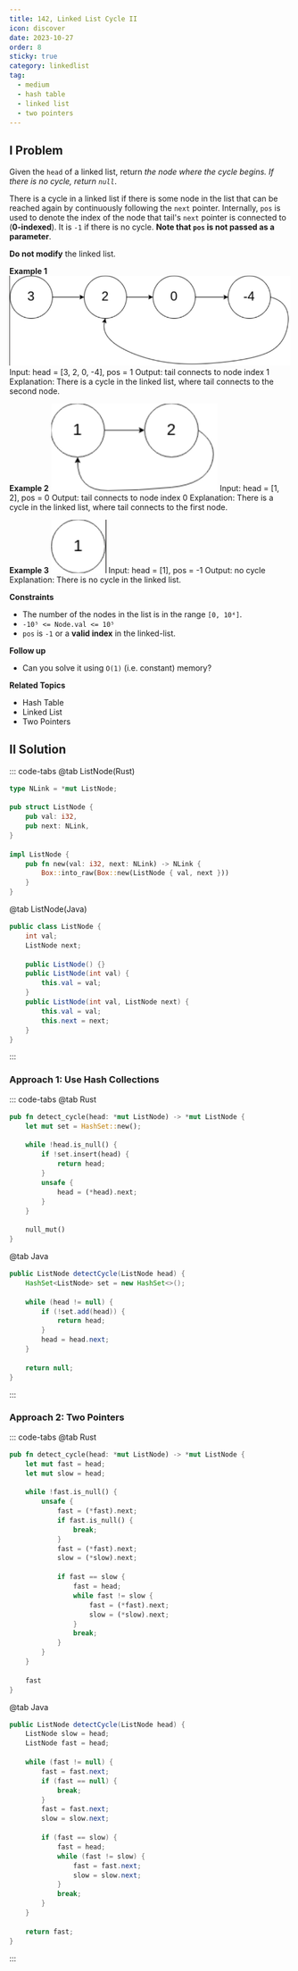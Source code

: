 ```yaml
---
title: 142, Linked List Cycle II
icon: discover
date: 2023-10-27
order: 8
sticky: true
category: linkedlist
tag: 
  - medium
  - hash table
  - linked list
  - two pointers
---
```


## I Problem
Given the `head` of a linked list, return *the node where the cycle begins. If there is no cycle, return `null`*.

There is a cycle in a linked list if there is some node in the list that can be reached again by continuously following the `next` pointer.
Internally, `pos` is used to denote the index of the node that tail's `next` pointer is connected to (**0-indexed**). It is `-1` if there is no cycle.
**Note that `pos` is not passed as a parameter**.

**Do not modify** the linked list.

**Example 1**
![4 nodes with cycle](../../../../assets/leetcode/linked_list_cycle_1_141.png)
Input: head = [3, 2, 0, -4], pos = 1
Output: tail connects to node index 1
Explanation: There is a cycle in the linked list, where tail connects to the second node.

**Example 2**
![2 nodes with cycle](../../../../assets/leetcode/linked_list_cycle_2_141.png)
Input: head = [1, 2], pos = 0
Output: tail connects to node index 0
Explanation: There is a cycle in the linked list, where tail connects to the first node.

**Example 3**
![1 node](../../../../assets/leetcode/linked_list_cycle_3_141.png)
Input: head = [1], pos = -1
Output: no cycle
Explanation: There is no cycle in the linked list.

**Constraints**

- The number of the nodes in the list is in the range `[0, 10⁴]`.
- `-10⁵ <= Node.val <= 10⁵`
- `pos` is `-1` or a **valid index** in the linked-list.

**Follow up**

- Can you solve it using `O(1)` (i.e. constant) memory?

**Related Topics**

- Hash Table
- Linked List
- Two Pointers

## II Solution
::: code-tabs
@tab ListNode(Rust)
```rust
type NLink = *mut ListNode;

pub struct ListNode {
    pub val: i32,
    pub next: NLink,
}

impl ListNode {
    pub fn new(val: i32, next: NLink) -> NLink {
        Box::into_raw(Box::new(ListNode { val, next }))
    }
}
```

@tab ListNode(Java)
```java
public class ListNode {
    int val;
    ListNode next;

    public ListNode() {}
    public ListNode(int val) { 
        this.val = val; 
    }
    public ListNode(int val, ListNode next) { 
        this.val = val; 
        this.next = next; 
    }
}
```
:::


### Approach 1: Use Hash Collections
::: code-tabs
@tab Rust
```rust
pub fn detect_cycle(head: *mut ListNode) -> *mut ListNode {
    let mut set = HashSet::new();

    while !head.is_null() {
        if !set.insert(head) {
            return head;
        }
        unsafe {
            head = (*head).next;
        }
    }

    null_mut()
}
```

@tab Java
```java
public ListNode detectCycle(ListNode head) {
    HashSet<ListNode> set = new HashSet<>();

    while (head != null) {
        if (!set.add(head)) {
            return head;
        }
        head = head.next;
    }

    return null;
}
```
:::

### Approach 2: Two Pointers
::: code-tabs
@tab Rust
```rust
pub fn detect_cycle(head: *mut ListNode) -> *mut ListNode {
    let mut fast = head;
    let mut slow = head;

    while !fast.is_null() {
        unsafe {
            fast = (*fast).next;
            if fast.is_null() {
                break;
            }
            fast = (*fast).next;
            slow = (*slow).next;

            if fast == slow {
                fast = head;
                while fast != slow {
                    fast = (*fast).next;
                    slow = (*slow).next;
                }
                break;
            }
        }
    }

    fast
}
```

@tab Java
```java
public ListNode detectCycle(ListNode head) {
    ListNode slow = head;
    ListNode fast = head;

    while (fast != null) {
        fast = fast.next;
        if (fast == null) {
            break;
        }
        fast = fast.next;
        slow = slow.next;

        if (fast == slow) {
            fast = head;
            while (fast != slow) {
                fast = fast.next;
                slow = slow.next;
            }
            break;
        }
    }

    return fast;
}
```
:::